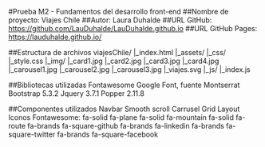 #Prueba M2 - Fundamentos del desarrollo front-end
##Nombre de proyecto: Viajes Chile
##Autor: Laura Duhalde
##URL GitHub: https://github.com/LauDuhalde/LauDuhalde.github.io
##URL GitHub Pages: https://lauduhalde.github.io/

##Estructura de archivos
viajesChile/
|_index.html
|_assets/
    |_css/
        |_style.css
    |_img/
        |_card1.jpg
        |_card2.jpg
        |_card3.jpg
        |_card4.jpg
        |_carousel1.jpg
        |_carousel2.jpg
        |_carousel3.jpg
        |_viajes.svg
    |_js/
        |_index.js

##Bibliotecas utilizadas
Fontawesome
Google Font, fuente Montserrat
Bootstrap 5.3.2
Jquery 3.7.1
Popper 2.11.8

##Componentes utilizados
Navbar
Smooth scroll
Carrusel
Grid Layout
Iconos Fontawesome:
    fa-solid fa-plane
    fa-solid fa-mountain
    fa-solid fa-route
    fa-brands fa-square-github
    fa-brands fa-linkedin
    fa-brands fa-square-twitter
    fa-brands fa-square-facebook


